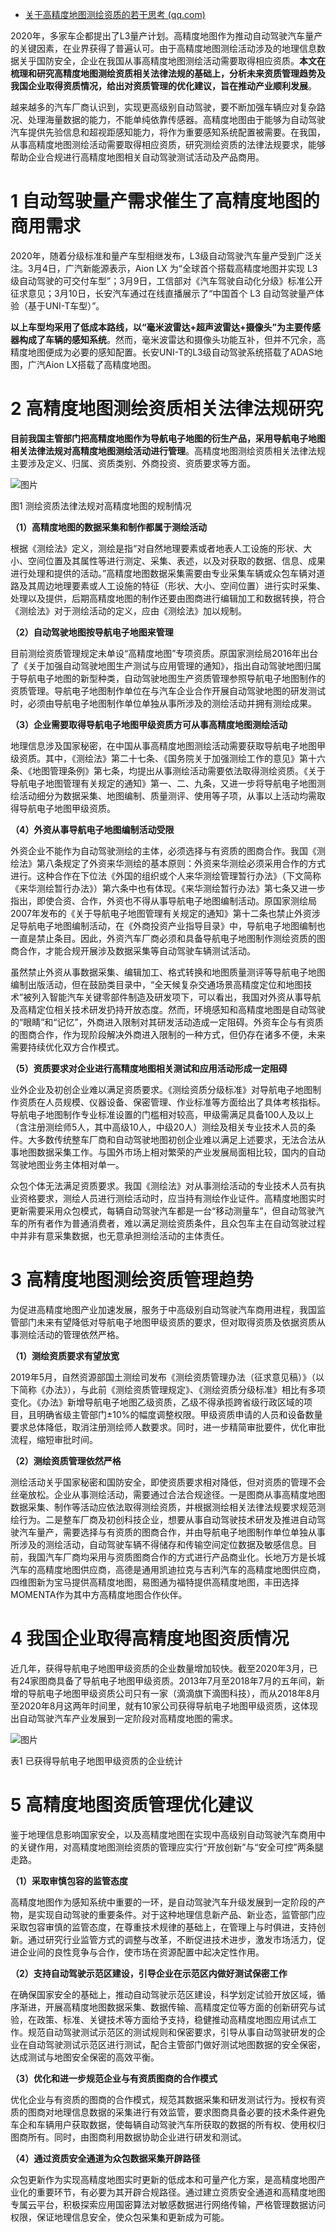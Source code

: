 - [关于高精度地图测绘资质的若干思考 (qq.com)](https://mp.weixin.qq.com/s/H3Vp7iPWYyyNrwuM0Nq0-A)

2020年，多家车企都提出了L3量产计划。高精度地图作为推动自动驾驶汽车量产的关键因素，在业界获得了普遍认可。由于高精度地图测绘活动涉及的地理信息数据关乎国防安全，企业在我国从事高精度地图测绘活动需要取得相应资质。**本文在梳理和研究高精度地图测绘资质相关法律法规的基础上，分析未来资质管理趋势及我国企业取得资质情况，给出对资质管理的优化建议，旨在推动产业顺利发展**。

越来越多的汽车厂商认识到，实现更高级别自动驾驶，要不断加强车辆应对复杂路况、处理海量数据的能力，不能单纯依靠传感器。高精度地图由于能够为自动驾驶汽车提供先验信息和超视距感知能力，将作为重要感知系统配置被需要。在我国，从事高精度地图测绘活动需要取得相应资质，研究测绘资质的法律法规要求，能够帮助企业合规进行高精度地图相关自动驾驶测试活动及产品商用。

# 1 **自动驾驶量产需求催生了高精度地图的商用需求**

2020年，随着分级标准和量产车型相继发布，L3级自动驾驶汽车量产受到广泛关注。3月4日，广汽新能源表示，Aion LX 为“全球首个搭载高精度地图并实现 L3 级自动驾驶的可交付车型”；3月9日，工信部对《汽车驾驶自动化分级》标准公开征求意见；3月10日，长安汽车通过在线直播展示了“中国首个 L3 自动驾驶量产体验（基于UNI-T车型）”。

**以上车型均采用了低成本路线，以“毫米波雷达+超声波雷达+摄像头”为主要传感器构成了车辆的感知系统**。然而，毫米波雷达和摄像头功能互补，但并不冗余，高精度地图便成为必要的感知配置。长安UNI-T的L3级自动驾驶系统搭载了ADAS地图，广汽Aion LX搭载了高精度地图。

# 2 **高精度地图测绘资质相关法律法规研究**

**目前我国主管部门把高精度地图作为导航电子地图的衍生产品，采用导航电子地图相关法律法规对高精度地图测绘活动进行管理**。高精度地图测绘资质相关法律法规主要涉及定义、归属、资质类别、外商投资、资质要求等方面。

![图片](https://mmbiz.qpic.cn/mmbiz_png/r0dtNnQI8FJbhdicfRKnxL3ft8cQPFvZq9dmicVj7z6ctlUqDjsjIib0dZAaB9nLVJ5opeF8vChL6RYOcrqUfUEOA/640?wx_fmt=png&wxfrom=5&wx_lazy=1&wx_co=1)

图1 测绘资质法律法规对高精度地图的规制情况

**（1）高精度地图的数据采集和制作都属于测绘活动**

根据《测绘法》定义，测绘是指“对自然地理要素或者地表人工设施的形状、大小、空间位置及其属性等进行测定、采集、表述，以及对获取的数据、信息、成果进行处理和提供的活动。”高精度地图数据采集需要由专业采集车辆或众包车辆对道路及其周边地理要素或人工设施的特征（形状、大小、空间位置）进行实时采集、处理以及提供，后期高精度地图的制作还要由图商进行编辑加工和数据转换，符合《测绘法》对于测绘活动的定义，应由《测绘法》加以规制。

**（2）自动驾驶地图按导航电子地图来管理**

目前测绘资质管理规定未单设“高精度地图”专项资质。原国家测绘局2016年出台了《关于加强自动驾驶地图生产测试与应用管理的通知》，指出自动驾驶地图归属于导航电子地图的新型种类，自动驾驶地图生产资质管理参照导航电子地图制作的资质管理。导航电子地图制作单位在与汽车企业合作开展自动驾驶地图的研发测试时，必须由导航电子地图制作单位单独从事所涉及的测绘活动并拥有测绘成果。

**（3）企业需要取得导航电子地图甲级资质方可从事高精度地图测绘活动**

地理信息涉及国家秘密，在中国从事高精度地图测绘活动需要获取导航电子地图甲级资质。其中，《测绘法》第二十七条、《国务院关于加强测绘工作的意见》第十六条、《地图管理条例》第七条，均提出从事测绘活动需要依法取得测绘资质。《关于导航电子地图管理有关规定的通知》第一、二、九条，又进一步将导航电子地图测绘活动细分为数据采集、地图编制、质量测评、使用等子项，从事以上活动均需取得导航电子地图甲级资质。

**（4）外资从事导航电子地图编制活动受限**

外资企业不能作为自动驾驶测绘的主体，必须选择与有资质的图商合作。我国《测绘法》第八条规定了外资来华测绘的基本原则：外资来华测绘必须采用合作的方式进行。这种合作在下位法《外国的组织或个人来华测绘管理暂行办法》（下文简称《来华测绘暂行办法》）第六条中也有体现。《来华测绘暂行办法》第七条又进一步指出，即使合资、合作，外资也不得从事导航电子地图编制活动。原国家测绘局2007年发布的《关于导航电子地图管理有关规定的通知》第十二条也禁止外资涉足导航电子地图编制活动，在《外商投资产业指导目录》中，导航电子地图编制也一直是禁止条目。因此，外资汽车厂商必须和具备导航电子地图制作测绘资质的图商合作，才能合规开展涉及数据采集等自动驾驶车辆测试活动。

虽然禁止外资从事数据采集、编辑加工、格式转换和地图质量测评等导航电子地图编制出版活动，但在鼓励类目录中，“全天候复杂交通场景高精度定位和地图技术”被列入智能汽车关键零部件制造及研发项下，可以看出，我国对外资从事导航及高精定位相关技术研发扔持开放态度。然而，环境感知和高精度地图是自动驾驶的“眼睛”和“记忆”，外商进入限制对其研发活动造成一定阻碍。外资车企与有资质的图商合作，作为现阶段解决外商进入限制的一种方式，但仍存在诸多不便，未来需要持续优化双方合作模式。

**（5）资质要求对企业进行高精度地图相关测试和应用活动形成一定阻碍**

业外企业及初创企业难以满足资质要求。《测绘资质分级标准》对导航电子地图制作资质在人员规模、仪器设备、保密管理、作业标准等方面给出了具体考核指标。导航电子地图制作专业标准设置的门槛相对较高，甲级需满足具备100人及以上（含注册测绘师5人，其中高级10人，中级20人）测绘及相关专业技术人员的条件。大多数传统整车厂商和自动驾驶地图初创企业难以满足上述要求，无法合法从事地图数据采集工作。与国外市场上相对繁荣的产业发展局面相比较，国内的自动驾驶地图业务主体相对单一。

众包个体无法满足资质要求。我国《测绘法》对从事测绘活动的专业技术人员有执业资格要求，测绘人员进行测绘活动时，应当持有测绘作业证件。高精度地图实时更新需要采用众包模式，每辆自动驾驶汽车都是一台“移动测量车”，但自动驾驶汽车的所有者作为普通消费者，难以满足测绘资质条件，且众包车主在自动驾驶过程中并非有意采集数据，也无意承担测绘活动的主体责任。

# 3 **高精度地图测绘资质管理趋势**

为促进高精度地图产业加速发展，服务于中高级别自动驾驶汽车商用进程，我国监管部门未来有望降低对导航电子地图甲级资质的要求，但对取得资质及依据资质从事测绘活动的管理依然严格。

**（1）测绘资质要求有望放宽**

2019年5月，自然资源部国土测绘司发布《测绘资质管理办法（征求意见稿）》（以下简称《办法》），与此前《测绘资质管理规定》、《测绘资质分级标准》相比有多项变化。《办法》新增导航电子地图乙级资质，乙级不得承揽跨省级行政区域的项目，且明确省级主管部门±10%的幅度调整权限。甲级资质申请的人员和设备数量要求总体降低，取消注册测绘师人数要求。同时，进一步精简审批要件，优化审批流程，缩短审批时间。

**（2）测绘资质管理依然严格**

测绘活动关乎国家秘密和国防安全，即使资质要求相对降低，但对资质的管理不会丝毫放松。企业从事测绘活动，需要通过合法合规途径。一是图商从事高精度地图数据采集、制作等活动应依法取得测绘资质，并根据测绘相关法律法规要求规范测绘行为。二是整车厂商及初创科技企业，想要从事自动驾驶技术研发及推进自动驾驶汽车量产，需要选择与有资质的图商合作，并由导航电子地图制作单位单独从事所涉及的测绘活动，自动驾驶车辆不得储存和传输空间定位数据及敏感信息。目前，我国汽车厂商均采用与资质图商合作的方式进行产品商业化。长地万方是长城汽车的高精度地图供应商，高德是通用凯迪拉克与吉利汽车的高精度地图供应商，四维图新为宝马提供高精度地图，易图通为福特提供高精度地图，丰田选择MOMENTA作为其中方高精度地图合作伙伴。

# 4 **我国企业取得高精度地图资质情况**

近几年，获得导航电子地图甲级资质的企业数量增加较快。截至2020年3月，已有24家图商具备了导航电子地图甲级资质。2013年7月至2018年7月的五年间，新增的导航电子地图甲级资质公司只有一家（滴滴旗下滴图科技），而从2018年8月至2020年8月这两年时间里，就有10家公司获得导航电子地图甲级资质，这体现出自动驾驶汽车产业发展到一定阶段对高精度地图的需求。

![图片](https://mmbiz.qpic.cn/mmbiz_png/r0dtNnQI8FJbhdicfRKnxL3ft8cQPFvZqVD1pU8Xibfk93ZtFDedMQBLntveT83nVgafNOdg9zWFu0VOT0iadJy3Q/640?wx_fmt=png&wxfrom=5&wx_lazy=1&wx_co=1)

表1 已获得导航电子地图甲级资质的企业统计

# 5 **高精度地图资质管理优化建议**

鉴于地理信息影响国家安全，以及高精度地图在实现中高级别自动驾驶汽车商用中的关键作用，对高精度地图测绘资质的管理应实行“开放创新”与“安全可控”两条腿走路。

**（1）采取审慎包容的监管态度**

高精度地图作为感知系统中重要的一环，是自动驾驶汽车升级发展到一定阶段的产物，是实现自动驾驶的重要条件。对于这种地理信息新产品、新业态，监管部门应采取包容审慎的监管态度，在尊重技术规律的基础上，在管理上与时俱进，支持创新。通过研究行业监管方式的调整与改革，不断促进技术进步，激发市场活力，促进企业间的良性竞争与合作，使市场在资源配置中起决定性作用。

**（2）支持自动驾驶示范区建设，引导企业在示范区内做好测试保密工作**

在确保国家安全的基础上，推动自动驾驶示范区建设，科学划定试验开放区域，循序渐进，开展高精度地图数据采集、数据传输、高精度定位等方面的创新研究与试验，在政策、标准、关键技术等方面给予支持，稳健推动高精度地图应用试点工作。规范自动驾驶测试示范区的测试规则和保密要求，引导从事自动驾驶研发的企业在自动驾驶测试示范区进行测试，配合主管部门做好测试地图数据的安全保密，达成测试与地图安全保密的高效平衡。

**（3）优化和进一步规范企业与有资质图商的合作模式**

优化企业与有资质的图商的合作模式，规范其数据采集和研发测试行为。授权有资质的图商对地理信息数据的采集进行有效监管，要求图商具备必要的技术条件避免车企和车辆用户获取数据，使每辆自动驾驶汽车所获取的数据的所有权、使用权归图商所有。同时，由图商利用数据协助企业进行研发和测试。

**（4）通过资质安全通道为众包数据采集开辟路径**

众包更新作为实现高精度地图实时更新的低成本和可量产化方案，是高精度地图产业化的重要环节，有必要为其开辟合规路径。通过建立资质安全通道和高精度地图专属云平台，积极探索应用国密算法对敏感数据进行网络传输，严格管理数据访问权限，保证地理信息安全，使众包采集和更新成为可能。